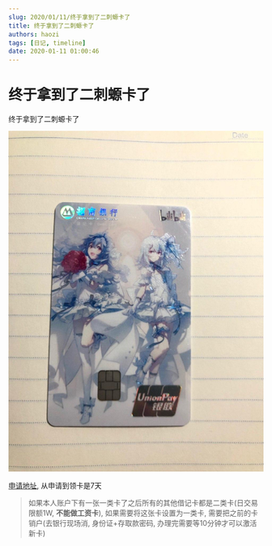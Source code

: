 ```yaml
---
slug: 2020/01/11/终于拿到了二刺螈卡了
title: 终于拿到了二刺螈卡了
authors: haozi
tags: [日记, timeline]
date: 2020-01-11 01:00:46
---
```


#  终于拿到了二刺螈卡了

终于拿到了二刺螈卡了

![](./终于拿到了二刺螈卡了/card.jpg)


[申请地址](https://app.cmbchina.com/DCAMobile/DApply/DSelectCard.aspx?CorperationCode=C00234EJA000000000000000BILI02000000000000000000000000000000&BranchID=102&Organization=100531&RecmCode=255735), 从申请到领卡是7天

> 如果本人账户下有一张一类卡了之后所有的其他借记卡都是二类卡(日交易限额1W, **不能做工资卡**),  如果需要将这张卡设置为一类卡, 需要把之前的卡销户(去银行现场消, 身份证+存取款密码, 办理完需要等10分钟才可以激活新卡)

<!--truncate-->

